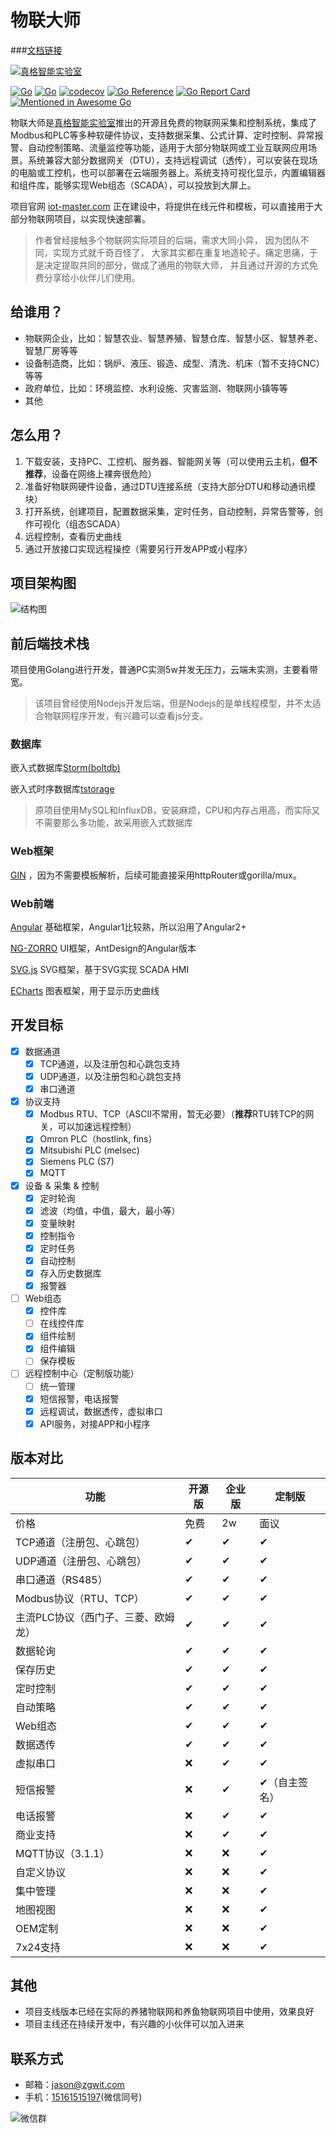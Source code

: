 # 物联大师

###[文档链接](https://docs.iot-master.com/)

[![真格智能实验室](https://labs.zgwit.com/logo.png)](https://labs.zgwit.com)

[![Go](https://github.com/zgwit/iot-master/actions/workflows/go.yml/badge.svg)](https://github.com/zgwit/iot-master/actions/workflows/go.yml)
[![Go](https://github.com/zgwit/iot-master/actions/workflows/codeql-analysis.yml/badge.svg)](https://github.com/zgwit/iot-master/actions/workflows/codeql-analysis.yml)
[![codecov](https://codecov.io/gh/zgwit/iot-master/branch/main/graph/badge.svg?token=AK5TD8KQ5C)](https://codecov.io/gh/zgwit/iot-master)
[![Go Reference](https://pkg.go.dev/badge/github.com/zgwit/iot-master.svg)](https://pkg.go.dev/github.com/zgwit/iot-master)
[![Go Report Card](https://goreportcard.com/badge/github.com/zgwit/iot-master)](https://goreportcard.com/report/github.com/zgwit/iot-master)
[![Mentioned in Awesome Go](https://awesome.re/mentioned-badge.svg)](https://github.com/avelino/awesome-go)

物联大师是[真格智能实验室](https://labs.zgwit.com)推出的开源且免费的物联网采集和控制系统，集成了Modbus和PLC等多种软硬件协议，支持数据采集、公式计算、定时控制、异常报警、自动控制策略、流量监控等功能，适用于大部分物联网或工业互联网应用场景。系统兼容大部分数据网关（DTU），支持远程调试（透传），可以安装在现场的电脑或工控机，也可以部署在云端服务器上。系统支持可视化显示，内置编辑器和组件库，能够实现Web组态（SCADA），可以投放到大屏上。

项目官网 [iot-master.com](https://iot-master.com) 正在建设中，将提供在线元件和模板，可以直接用于大部分物联网项目，以实现快速部署。

> 作者曾经接触多个物联网实际项目的后端，需求大同小异， 因为团队不同，实现方式就千奇百怪了，
> 大家其实都在重复地造轮子。痛定思痛，于是决定提取共同的部分，做成了通用的物联大师，
> 并且通过开源的方式免费分享给小伙伴儿们使用。

## 给谁用？

- 物联网企业，比如：智慧农业、智慧养殖、智慧仓库、智慧小区、智慧养老、智慧厂房等等
- 设备制造商，比如：锅炉、液压、锻造、成型、清洗、机床（暂不支持CNC）等等
- 政府单位，比如：环境监控、水利设施、灾害监测、物联网小镇等等
- 其他

## 怎么用？

1. 下载安装，支持PC、工控机、服务器、智能网关等（可以使用云主机，**但不推荐**，设备在网络上裸奔很危险）
2. 准备好物联网硬件设备，通过DTU连接系统（支持大部分DTU和移动通讯模块）
3. 打开系统，创建项目，配置数据采集，定时任务，自动控制，异常告警等，创作可视化（组态SCADA）
4. 远程控制，查看历史曲线
5. 通过开放接口实现远程操控（需要另行开发APP或小程序）

## 项目架构图

![结构图](https://github.com/zgwit/iot-master/raw/main/docs/frame.svg)


## 前后端技术栈

项目使用Golang进行开发，普通PC实测5w并发无压力，云端未实测，主要看带宽。
> 该项目曾经使用Nodejs开发后端，但是Nodejs的是单线程模型，并不太适合物联网程序开发，有兴趣可以查看js分支。

### 数据库

嵌入式数据库[Storm(boltdb)](https://github.com/asdine/storm)

嵌入式时序数据库[tstorage](https://github.com/nakabonne/tstorage)

> 原项目使用MySQL和InfluxDB，安装麻烦，CPU和内存占用高，而实际又不需要那么多功能，故采用嵌入式数据库

### Web框架

[GIN](https://github.com/gin-gonic/gin) ，因为不需要模板解析，后续可能直接采用httpRouter或gorilla/mux。

### Web前端

[Angular](https://github.com/angular/angular) 基础框架，Angular1比较熟，所以沿用了Angular2+

[NG-ZORRO](https://github.com/NG-ZORRO/ng-zorro-antd) UI框架，AntDesign的Angular版本

[SVG.js](https://github.com/svgdotjs/svg.js) SVG框架，基于SVG实现 SCADA HMI

[ECharts](https://github.com/apache/echarts) 图表框架，用于显示历史曲线

## 开发目标

- [x] 数据通道
    - [x] TCP通道，以及注册包和心跳包支持
    - [x] UDP通道，以及注册包和心跳包支持
    - [x] 串口通道
- [x] 协议支持
    - [x] Modbus RTU、TCP（ASCII不常用，暂无必要）（**推荐**RTU转TCP的网关，可以加速远程控制）
    - [x] Omron PLC（hostlink, fins）
    - [x] Mitsubishi PLC (melsec)
    - [x] Siemens PLC (S7)
    - [x] MQTT
- [x] 设备 & 采集 & 控制
    - [x] 定时轮询
    - [x] 滤波（均值，中值，最大，最小等）
    - [x] 变量映射
    - [x] 控制指令
    - [x] 定时任务
    - [x] 自动控制
    - [x] 存入历史数据库
    - [x] 报警器
- [ ] Web组态
  - [x] 控件库
  - [ ] 在线控件库
  - [x] 组件绘制
  - [x] 组件编辑
  - [ ] 保存模板
- [ ] 远程控制中心（定制版功能）
    - [ ] 统一管理
    - [x] 短信报警，电话报警
    - [x] 远程调试，数据透传，虚拟串口
    - [x] API服务，对接APP和小程序

## 版本对比

| 功能 | 开源版 | 企业版 | 定制版 |
|----|----|----|----|
| 价格 | 免费 | 2w | 面议 |
| TCP通道（注册包、心跳包） | ✔ | ✔ | ✔ |
| UDP通道（注册包、心跳包） | ✔ | ✔ | ✔ |
| 串口通道（RS485） | ✔ | ✔ | ✔ |
| Modbus协议（RTU、TCP） | ✔ | ✔ | ✔ |
| 主流PLC协议（西门子、三菱、欧姆龙） | ✔ | ✔ | ✔ |
| 数据轮询 | ✔ | ✔ | ✔ |
| 保存历史 | ✔ | ✔ | ✔ |
| 定时控制 | ✔ | ✔ | ✔ |
| 自动策略 | ✔ | ✔ | ✔ |
| Web组态 | ✔ | ✔ | ✔ |
| 数据透传 | ✔ | ✔ | ✔ |
| 虚拟串口 | ❌ | ✔ | ✔ |
| 短信报警 | ❌ | ✔ | ✔（自主签名） |
| 电话报警 | ❌ | ✔ | ✔ |
| 商业支持 | ❌ | ✔ | ✔ |
| MQTT协议（3.1.1） | ❌ | ❌ | ✔ |
| 自定义协议 | ❌ | ❌ | ✔ |
| 集中管理 | ❌ | ❌ | ✔ |
| 地图视图 | ❌ | ❌ | ✔ |
| OEM定制 | ❌ | ❌ | ✔ |
| 7x24支持 | ❌ | ❌ | ✔ |




## 其他

- 项目支线版本已经在实际的养猪物联网和养鱼物联网项目中使用，效果良好
- 项目主线还在持续开发中，有兴趣的小伙伴可以加入进来

## 联系方式

- 邮箱：[jason@zgwit.com](mailto:jason@zgwit.com)
- 手机：[15161515197](tel:15161515197)(微信同号)

![微信群](https://iot-master.com/iot-master.png)

